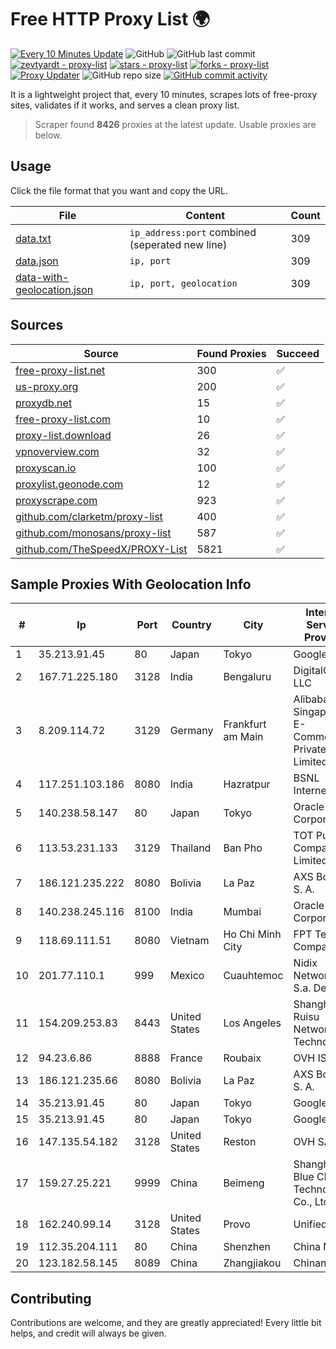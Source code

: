 
# Free HTTP Proxy List 🌍

[![Every 10 Minutes Update](https://github.com/mertguvencli/http-proxy-list/actions/workflows/main.yml/badge.svg?branch=main)](https://github.com/mertguvencli/http-proxy-list/actions/workflows/main.yml)
![GitHub](https://img.shields.io/github/license/mertguvencli/http-proxy-list)
![GitHub last commit](https://img.shields.io/github/last-commit/mertguvencli/http-proxy-list)
[![zevtyardt - proxy-list](https://img.shields.io/static/v1?label=zevtyardt&message=proxy-list&color=blue&logo=github)](https://github.com/zevtyardt/proxy-list "Go to GitHub repo")
[![stars - proxy-list](https://img.shields.io/github/stars/zevtyardt/proxy-list?style=social)](https://github.com/zevtyardt/proxy-list)
[![forks - proxy-list](https://img.shields.io/github/forks/zevtyardt/proxy-list?style=social)](https://github.com/zevtyardt/proxy-list)
[![Proxy Updater](https://github.com/zevtyardt/proxy-list/workflows/Proxy%20Updater/badge.svg)](https://github.com/zevtyardt/proxy-list/actions?query=workflow:"Proxy+Updater")
![GitHub repo size](https://img.shields.io/github/repo-size/zevtyardt/proxy-list)
[![GitHub commit activity](https://img.shields.io/github/commit-activity/m/zevtyardt/proxy-list?logo=commits)](https://github.com/zevtyardt/proxy-list/commits/main)

It is a lightweight project that, every 10 minutes, scrapes lots of free-proxy sites, validates if it works, and serves a clean proxy list.

> Scraper found **8426** proxies at the latest update. Usable proxies are below.

## Usage

Click the file format that you want and copy the URL.

|File|Content|Count|
|----|-------|-----|
|[data.txt](https://raw.githubusercontent.com/mertguvencli/http-proxy-list/main/proxy-list/data.txt)|`ip_address:port` combined (seperated new line)|309|
|[data.json](https://raw.githubusercontent.com/mertguvencli/http-proxy-list/main/proxy-list/data.json)|`ip, port`|309|
|[data-with-geolocation.json](https://raw.githubusercontent.com/mertguvencli/http-proxy-list/main/proxy-list/data-with-geolocation.json)|`ip, port, geolocation`|309|

## Sources

|Source|Found Proxies|Succeed|
|------|-------------|-------|
|[free-proxy-list.net](https://free-proxy-list.net)|300|✅|
|[us-proxy.org](https://www.us-proxy.org)|200|✅|
|[proxydb.net](http://proxydb.net)|15|✅|
|[free-proxy-list.com](https://free-proxy-list.com/?page=&port=&type%5B%5D=http&type%5B%5D=https&up_time=0&search=Search)|10|✅|
|[proxy-list.download](https://www.proxy-list.download/HTTP)|26|✅|
|[vpnoverview.com](https://vpnoverview.com/privacy/anonymous-browsing/free-proxy-servers)|32|✅|
|[proxyscan.io](https://www.proxyscan.io)|100|✅|
|[proxylist.geonode.com](https://proxylist.geonode.com/api/proxy-list?limit=300&page=1&sort_by=lastChecked&sort_type=desc&protocols=http,https)|12|✅|
|[proxyscrape.com](https://api.proxyscrape.com/v2/?request=displayproxies&protocol=http&timeout=10000&country=all&ssl=all&anonymity=all)|923|✅|
|[github.com/clarketm/proxy-list](https://raw.githubusercontent.com/clarketm/proxy-list/master/proxy-list-raw.txt)|400|✅|
|[github.com/monosans/proxy-list](https://raw.githubusercontent.com/monosans/proxy-list/main/proxies/http.txt)|587|✅|
|[github.com/TheSpeedX/PROXY-List](https://raw.githubusercontent.com/TheSpeedX/PROXY-List/master/http.txt)|5821|✅|


## Sample Proxies With Geolocation Info

|#|Ip|Port|Country|City|Internet Service Provider|
|-|--|----|-------|----|-------------------------|
|1|35.213.91.45|80|Japan|Tokyo|Google LLC|
|2|167.71.225.180|3128|India|Bengaluru|DigitalOcean, LLC|
|3|8.209.114.72|3129|Germany|Frankfurt am Main|Alibaba.com Singapore E-Commerce Private Limited|
|4|117.251.103.186|8080|India|Hazratpur|BSNL Internet|
|5|140.238.58.147|80|Japan|Tokyo|Oracle Corporation|
|6|113.53.231.133|3129|Thailand|Ban Pho|TOT Public Company Limited|
|7|186.121.235.222|8080|Bolivia|La Paz|AXS Bolivia S. A.|
|8|140.238.245.116|8100|India|Mumbai|Oracle Corporation|
|9|118.69.111.51|8080|Vietnam|Ho Chi Minh City|FPT Telecom Company|
|10|201.77.110.1|999|Mexico|Cuauhtemoc|Nidix Networks S.a. De C.V.|
|11|154.209.253.83|8443|United States|Los Angeles|Shanghai Ruisu Network Technology|
|12|94.23.6.86|8888|France|Roubaix|OVH ISP|
|13|186.121.235.66|8080|Bolivia|La Paz|AXS Bolivia S. A.|
|14|35.213.91.45|80|Japan|Tokyo|Google LLC|
|15|35.213.91.45|80|Japan|Tokyo|Google LLC|
|16|147.135.54.182|3128|United States|Reston|OVH SAS|
|17|159.27.25.221|9999|China|Beimeng|Shanghai Blue Cloud Technology Co., Ltd|
|18|162.240.99.14|3128|United States|Provo|Unified Layer|
|19|112.35.204.111|80|China|Shenzhen|China Mobile|
|20|123.182.58.145|8089|China|Zhangjiakou|Chinanet|



## Contributing

Contributions are welcome, and they are greatly appreciated! Every
little bit helps, and credit will always be given.

